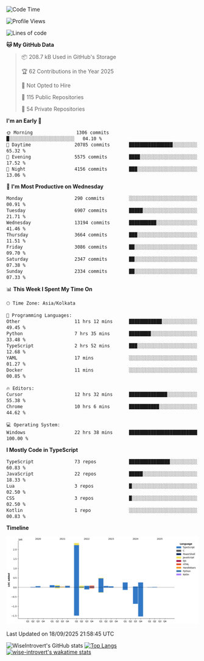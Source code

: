 <!--START_SECTION:waka-->
![Code Time](http://img.shields.io/badge/Code%20Time-2%2C525%20hrs%209%20mins-blue)

![Profile Views](http://img.shields.io/badge/Profile%20Views-1-blue)

![Lines of code](https://img.shields.io/badge/From%20Hello%20World%20I%27ve%20Written-4.1%20million%20lines%20of%20code-blue)

**🐱 My GitHub Data** 

> 📦 208.7 kB Used in GitHub's Storage 
 > 
> 🏆 62 Contributions in the Year 2025
 > 
> 🚫 Not Opted to Hire
 > 
> 📜 115 Public Repositories 
 > 
> 🔑 54 Private Repositories 
 > 
**I'm an Early 🐤** 

```text
🌞 Morning                1306 commits        █░░░░░░░░░░░░░░░░░░░░░░░░   04.10 % 
🌆 Daytime                20785 commits       ████████████████░░░░░░░░░   65.32 % 
🌃 Evening                5575 commits        ████░░░░░░░░░░░░░░░░░░░░░   17.52 % 
🌙 Night                  4156 commits        ███░░░░░░░░░░░░░░░░░░░░░░   13.06 % 
```
📅 **I'm Most Productive on Wednesday** 

```text
Monday                   290 commits         ░░░░░░░░░░░░░░░░░░░░░░░░░   00.91 % 
Tuesday                  6907 commits        █████░░░░░░░░░░░░░░░░░░░░   21.71 % 
Wednesday                13194 commits       ██████████░░░░░░░░░░░░░░░   41.46 % 
Thursday                 3664 commits        ███░░░░░░░░░░░░░░░░░░░░░░   11.51 % 
Friday                   3086 commits        ██░░░░░░░░░░░░░░░░░░░░░░░   09.70 % 
Saturday                 2347 commits        ██░░░░░░░░░░░░░░░░░░░░░░░   07.38 % 
Sunday                   2334 commits        ██░░░░░░░░░░░░░░░░░░░░░░░   07.33 % 
```


📊 **This Week I Spent My Time On** 

```text
🕑︎ Time Zone: Asia/Kolkata

💬 Programming Languages: 
Other                    11 hrs 12 mins      ████████████░░░░░░░░░░░░░   49.45 % 
Python                   7 hrs 35 mins       ████████░░░░░░░░░░░░░░░░░   33.48 % 
TypeScript               2 hrs 52 mins       ███░░░░░░░░░░░░░░░░░░░░░░   12.68 % 
YAML                     17 mins             ░░░░░░░░░░░░░░░░░░░░░░░░░   01.27 % 
Docker                   11 mins             ░░░░░░░░░░░░░░░░░░░░░░░░░   00.85 % 

🔥 Editors: 
Cursor                   12 hrs 32 mins      ██████████████░░░░░░░░░░░   55.38 % 
Chrome                   10 hrs 6 mins       ███████████░░░░░░░░░░░░░░   44.62 % 

💻 Operating System: 
Windows                  22 hrs 38 mins      █████████████████████████   100.00 % 
```

**I Mostly Code in TypeScript** 

```text
TypeScript               73 repos            ███████████████░░░░░░░░░░   60.83 % 
JavaScript               22 repos            █████░░░░░░░░░░░░░░░░░░░░   18.33 % 
Lua                      3 repos             █░░░░░░░░░░░░░░░░░░░░░░░░   02.50 % 
CSS                      3 repos             █░░░░░░░░░░░░░░░░░░░░░░░░   02.50 % 
Kotlin                   1 repo              ░░░░░░░░░░░░░░░░░░░░░░░░░   00.83 % 
```



**Timeline**

![Lines of Code chart](https://raw.githubusercontent.com/wise-introvert/wise-introvert/master/assets/bar_graph.png)


 Last Updated on 18/09/2025 21:58:45 UTC
<!--END_SECTION:waka-->

![WiseIntrovert's GitHub stats](https://github-readme-stats.vercel.app/api?username=wise-introvert&count_private=true&show_icons=true)
[![Top Langs](https://github-readme-stats.vercel.app/api/top-langs/?username=wise-introvert&langs_count=10)](https://github.com/anuraghazra/github-readme-stats)
[![wise-introvert's wakatime stats](https://github-readme-stats.vercel.app/api/wakatime?username=wiseintrovert)](https://github.com/anuraghazra/github-readme-stats)
